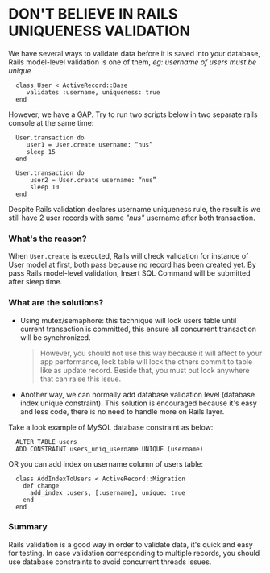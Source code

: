 
# DON'T BELIEVE IN RAILS UNIQUENESS VALIDATION

We have several ways to validate data before it is saved into your database, Rails model-level  validation is one of them, *eg: username of users must be unique*

      class User < ActiveRecord::Base
         validates :username, uniqueness: true
      end

However, we have a GAP. Try to run two scripts below in two separate rails console at the same time:

      User.transaction do
         user1 = User.create username: “nus”
         sleep 15
      end

      User.transaction do
          user2 = User.create username: “nus”
          sleep 10
      end

Despite Rails validation declares username uniqueness rule, the result is we still have 2 user records with same *"nus"* username after both transaction.

### What's the reason?
When `User.create` is executed, Rails will check validation for instance of User model at first, both pass because no record has been created yet. By pass Rails model-level validation, Insert SQL Command will be submitted after sleep time.

### What are the solutions?

- Using mutex/semaphore: this technique will lock users table until current transaction is committed, this ensure all concurrent transaction will be synchronized.

    > However, you should not use this way because it will affect to your app performance, lock table will lock the others commit to table like as update record. Beside that, you must put lock anywhere that can raise this issue.


- Another way, we can normally add database validation level (database index unique constraint). This solution is encouraged because it's easy and less code, there is no need to handle more on Rails layer.

Take a look example of MySQL database constraint as below:

      ALTER TABLE users
      ADD CONSTRAINT users_uniq_username UNIQUE (username)


OR you can add index on username column of users table:


      class AddIndexToUsers < ActiveRecord::Migration
        def change
          add_index :users, [:username], unique: true
        end
      end

### Summary

Rails validation is a good way in order to validate data, it's quick and easy for testing. In case validation corresponding to multiple records, you should use database constraints to avoid concurrent threads issues.